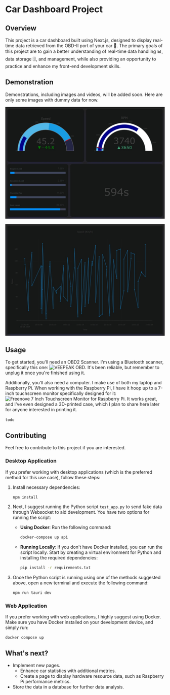 # Car Dashboard Project
## Overview
This project is a car dashboard built using Next.js, designed to display real-time data retrieved from the OBD-II port of your car 🚗. The primary goals of this project are to gain a better understanding of real-time data handling 📊, data storage 🗄️, and management, while also providing an opportunity to practice and enhance my front-end development skills.

## Demonstration

Demonstrations, including images and videos, will be added soon. Here are only some images with dummy data for now.

![First Page with Dummy Data](./public/DummyDataPage1.jpeg)

![Second Page with Dummy Data](./public/DummyDataPage2.jpeg)

## Usage 

To get started, you'll need an OBD2 Scanner. I'm using a Bluetooth scanner, specifically this one: ![VEEPEAK OBD](https://a.co/d/1LcwUQD). It's been reliable, but remember to unplug it once you're finished using it.

Additionally, you'll also need a computer. I make use of both my laptop and Raspberry Pi. When working with the Raspberry Pi, I have it hoop up to a 7-inch touchscreen monitor specifically designed for it: ![Freenove 7 Inch Touchscreen Monitor for Raspberry Pi](https://a.co/d/ac74IBm). It works great, and I've even designed a 3D-printed case, which I plan to share here later for anyone interested in printing it.

``` todo ```

## Contributing

Feel free to contribute to this project if you are interested.

### Desktop Application

If you prefer working with desktop applications (which is the preferred method for this use case), follow these steps:

1. Install necessary dependencies:

    ```bash
    npm install
    ```

2. Next, I suggest running the Python script `test_app.py` to send fake data through Websocket to aid development. You have two options for running the script:

    - **Using Docker**: Run the following command:

        ```bash
        docker-compose up api
        ```

    - **Running Locally**: If you don't have Docker installed, you can run the script locally. Start by creating a virtual environment for Python and installing the required dependencies:

        ```bash
        pip install -r requirements.txt
        ```

3. Once the Python script is running using one of the methods suggested above, open a new terminal and execute the following command:

    ```bash
    npm run tauri dev
    ```

### Web Application

If you prefer working with web applications, I highly suggest using Docker. Make sure you have Docker installed on your development device, and simply run:

```
docker compose up
```

## What's next? 

- Implement new pages.
    - Enhance car statistics with additional metrics.
    - Create a page to display hardware resource data, such as Raspberry Pi performance metrics.
- Store the data in a database for further data analysis.










